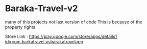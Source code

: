 # Baraka-Travel-v2

many of this projects not last version of code This is because of the property rights

Store Link : https://play.google.com/store/apps/details?id=com.barkatravel.usbarakatravelapp
